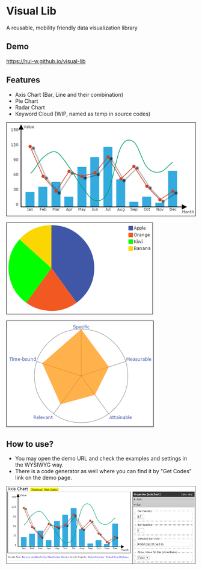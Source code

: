 # Visual Lib
A reusable, mobility friendly data visualization library

## Demo
https://hui-w.github.io/visual-lib

## Features
* Axis Chart (Bar, Line and their combination)
* Pie Chart
* Radar Chart
* Keyword Cloud (WIP, named as temp in source codes)

![image](https://raw.githubusercontent.com/hui-w/visual-lib/master/screenshots/axis.png)

![image](https://raw.githubusercontent.com/hui-w/visual-lib/master/screenshots/pie.png)

![image](https://raw.githubusercontent.com/hui-w/visual-lib/master/screenshots/radar.png)

## How to use?

* You may open the demo URL and check the examples and settings in the WYSIWYG way.
* There is a code generator as well where you can find it by "Get Codes" link on the demo page. 

![image](https://raw.githubusercontent.com/hui-w/visual-lib/master/screenshots/settings.png)
